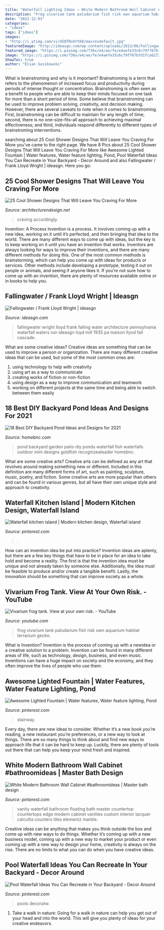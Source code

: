 ```yaml
---
title: "Waterfall Lighting Ideas ~ White Modern Bathroom Wall Cabinet #bathroomideas"
description: "Frog vivarium tank paludarium fish risk own aquarium habitat terrarium gecko"
date: "2022-12-03"
categories:
- "ideas"
tags: ["ideas"]
images:
- "http://i.ytimg.com/vi/d5QTRxbYtK8/maxresdefault.jpg"
featuredImage: "http://ideasgn.com/wp-content/uploads/2013/06/Fallingwater-by-Frank-Lloyd-Wright-002-1024x812.jpg"
featured_image: "https://i.pinimg.com/736x/e4/ae/fe/e4aefe33c6c79f767bfd1fcab27252f0.jpg"
image: "https://i.pinimg.com/736x/e4/ae/fe/e4aefe33c6c79f767bfd1fcab27252f0.jpg"
ShowToc: true
author: "Elian Gusikowski"
---
```



What is brainstroming and why is it important?
Brainstroming is a term that refers to the phenomenon of increased focus and productivity during periods of intense thought or concentration. Brainstroming is often seen as a benefit to people who are able to keep their minds focused on one task for more than a short period of time. Some believe that brainstroming can be used to improve problem solving, creativity, and decision making. However, there are several caveats to note when it comes to brainstroming. First, brainstroming can be difficult to maintain for any length of time; second, there is no one-size-fits-all approach to achieving maximal effectiveness; and third, individuals respond differently to different types of brainstroming interventions.

	

		
searching about 25 Cool Shower Designs That Will Leave You Craving For More you've came to the right page. We have 8 Pics about 25 Cool Shower Designs That Will Leave You Craving For More like Awesome Lighted Fountain | Water features, Water feature lighting, Pond, Pool Waterfall Ideas You Can Recreate in Your Backyard - Decor Around and also Fallingwater / Frank Lloyd Wright | ideasgn. Here you go:
		
    
## 25 Cool Shower Designs That Will Leave You Craving For More

<img loading=lazy src="https://cdn.architecturendesign.net/wp-content/uploads/2014/10/13-colorful-led-light-for-shower.jpg" onerror="this.onerror=null;this.src='https://tse3.mm.bing.net/th?id=OIP.NTRdOpE2nITZ7LZTNrKOQAHaKI&amp;pid=15.1';" alt="25 Cool Shower Designs That Will Leave You Craving For More">

_Source: architecturendesign.net_

>craving accordingly. 

	

Invention: A Process
Invention is a process. It involves coming up with a new idea, working on it until it’s perfected, and then bringing that idea to the world. There are many different ways to come up with ideas, but the key is to keep working on it until you have an invention that works. Inventors are always looking for ways to improve their inventions, and there are many different methods for doing this. One of the most common methods is brainstorming, which can help you come up with ideas for products or services. Other methods include developing a prototype, testing it out on people or animals, and seeing if anyone likes it. If you’re not sure how to come up with an invention, there are plenty of resources available online or in books to help you.

    
## Fallingwater / Frank Lloyd Wright | Ideasgn

<img loading=lazy src="http://ideasgn.com/wp-content/uploads/2013/06/Fallingwater-by-Frank-Lloyd-Wright-002-1024x812.jpg" onerror="this.onerror=null;this.src='https://tse3.mm.bing.net/th?id=OIP.NEogNALK2SdqmldRAl-EngHaF3&amp;pid=15.1';" alt="Fallingwater / Frank Lloyd Wright | ideasgn">

_Source: ideasgn.com_

>fallingwater wright lloyd frank falling water architecture pennsylvania waterfall waters run ideasgn loyd mill 1935 pa maison llyod fall cascade. 

	

What are some creative ideas?
Creative ideas are something that can be used to improve a person or organization. There are many different creative ideas that can be used, but some of the most common ones are: 
1. using technology to help with creativity 
2. using art as a way to communicate 
3. creating works of fiction or non-fiction 
4. using design as a way to improve communication and teamwork 
5. working on different projects at the same time and being able to switch between them easily 

    
## 18 Best DIY Backyard Pond Ideas And Designs For 2021

<img loading=lazy src="https://homebnc.com/homeimg/2017/06/diy-backyard-pond-ideas-featured-homebnc.jpg" onerror="this.onerror=null;this.src='https://tse2.mm.bing.net/th?id=OIP.fDUUZvyEOvzhZbtisO6TrwHaD4&amp;pid=15.1';" alt="18 Best DIY Backyard Pond Ideas and Designs for 2021">

_Source: homebnc.com_

>pond backyard garden patio diy ponds waterfall fish waterfalls outdoor mini designs goldfish recognizealeader homebnc. 

	

What are some creative arts?
Creative arts can be defined as any art that revolves around making something new or different. Included in this definition are many different forms of art, such as painting, sculpture, music, poetry, and fiction. Some creative arts are more popular than others and can be found in various genres, but all have their own unique style and approach to creativity.

    
## Waterfall Kitchen Island | Modern Kitchen Design, Waterfall Island

<img loading=lazy src="https://i.pinimg.com/736x/ef/7d/67/ef7d67fbc59c73ff66aa6648db29e477.jpg" onerror="this.onerror=null;this.src='https://tse3.mm.bing.net/th?id=OIP.Bt1dbC6tO-jX9BuzEz77LQHaFj&amp;pid=15.1';" alt="Waterfall kitchen island | Modern kitchen design, Waterfall island">

_Source: pinterest.com_

>. 

	

How can an invention idea be put into practice?
Invention ideas are aplenty, but there are a few key things that have to be in place for an idea to take hold and become a reality. The first is that the invention idea must be unique and not already taken by someone else. Additionally, the idea must be feasible to produce and/or create a tangible benefit. Lastly, the innovation should be something that can improve society as a whole.

    
## Vivarium Frog Tank. View At Your Own Risk. - YouTube

<img loading=lazy src="http://i.ytimg.com/vi/d5QTRxbYtK8/maxresdefault.jpg" onerror="this.onerror=null;this.src='https://tse2.mm.bing.net/th?id=OIP.1zKEL2hJXL9EL-E7yWoVygHaEK&amp;pid=15.1';" alt="Vivarium frog tank. View at your own risk. - YouTube">

_Source: youtube.com_

>frog vivarium tank paludarium fish risk own aquarium habitat terrarium gecko. 

	

What is Invention?
Invention is the process of coming up with a newidea or a creative solution to a problem. Invention can be found in many different areas of life, such as technology, design, business, and even music. Inventions can have a huge impact on society and the economy, and they often improve the lives of people who use them.

    
## Awesome Lighted Fountain | Water Features, Water Feature Lighting, Pond

<img loading=lazy src="https://i.pinimg.com/originals/89/2f/7f/892f7fceaab7df9c563fdcf738d398b4.jpg" onerror="this.onerror=null;this.src='https://tse4.mm.bing.net/th?id=OIP.aTGZEPhAGilsPnQkc0k-mgHaEZ&amp;pid=15.1';" alt="Awesome Lighted Fountain | Water features, Water feature lighting, Pond">

_Source: pinterest.com_

>stairway. 

	

Every day, there are new ideas to consider. Whether it’s a new book you’re reading, a new restaurant you’re preferences, or a new way to look at things. There are so many things to think about and find new ways to approach life that it can be hard to keep up. Luckily, there are plenty of tools out there that can help you keep your mind fresh and inspired.

    
## White Modern Bathroom Wall Cabinet #bathroomideas | Master Bath Design

<img loading=lazy src="https://i.pinimg.com/736x/d3/32/16/d332166aa4e19f018e97bb746a57bb07.jpg" onerror="this.onerror=null;this.src='https://tse4.mm.bing.net/th?id=OIP.MgFYdsA-mBh1rxK_i0KC5QHaLF&amp;pid=15.1';" alt="White Modern Bathroom Wall Cabinet #bathroomideas | Master bath design">

_Source: pinterest.com_

>vanity waterfall bathroom floating bath master countertop countertops edge modern cabinet vanities custom interior lacquer calcutta counters tiles elementz marble. 

	

Creative ideas can be anything that makes you think outside the box and come up with new ways to do things. Whether it’s coming up with a new business model, coming up with a new way to market your product or even coming up with a new way to design your home, creativity is always on the rise. There are no limits to what you can do when you have creative ideas.

    
## Pool Waterfall Ideas You Can Recreate In Your Backyard - Decor Around

<img loading=lazy src="https://i.pinimg.com/736x/e4/ae/fe/e4aefe33c6c79f767bfd1fcab27252f0.jpg" onerror="this.onerror=null;this.src='https://tse3.mm.bing.net/th?id=OIP.qKJ8sYMwrpBAy38WgZhTVgHaJ_&amp;pid=15.1';" alt="Pool Waterfall Ideas You Can Recreate in Your Backyard - Decor Around">

_Source: pinterest.com_

>pools decoratw. 

	

1) Take a walk in nature: Going for a walk in nature can help you get out of your head and into the world. This will give you plenty of ideas for your creative endeavors.

